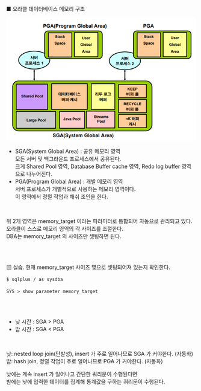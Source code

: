 ■ 오라클 데이터베이스 메모리 구조

<img src="https://github.com/corvina1208/Oracle_Admin/blob/main/2_%EB%A9%94%EB%AA%A8%EB%A6%AC%EA%B5%AC%EC%A1%B0.png">

- SGA(System Global Area) : 공유 메모리 영역  
모든 서버 및 백그라운드 프로세스에서 공유된다.   
크게 Shared Pool 영역, Database Buffer cache 영역, Redo log buffer 영역으로 나누어진다.  
- PGA(Program Global Area) : 개별 메모리 영역  
서버 프로세스가 개별적으로 사용하는 메모리 영역이다.  
이 영역에서 정렬 작업과 해쉬 조인을 한다.  

<br/>

위 2개 영역은 memory_target 이라는 파라미터로 통합되어 자동으로 관리되고 있다.    
오라클이 스스로 메모리 영역의 각 사이즈를 조절한다.  
DBA는 memory_target 의 사이즈만 셋팅하면 된다.  

<br/>
<br/>

▧ 실습. 현재 memory_target 사이즈 몇으로 셋팅되어져 있는지 확인한다.
```
$ sqlplus / as sysdba

SYS > show parameter memory_target
```

<br/>
<br/>

- 낮 시간 : SGA > PGA
- 밤 시간 : SGA < PGA

<br/>

낮: nested loop join(단발성), insert 가 주로 일어나므로 SGA 가 커야한다. (자동화)  
밤: hash join, 정렬 작업이 주로 일어나므로 PGA 가 커야한다. (자동화)

낮에는 계속 insert 가 일어나고 간단한 쿼리문이 수행된다면  
밤에는 낮에 입력한 데이터를 집계해 통계값을 구하는 쿼리문이 수행된다.

<br/>
<br/>
